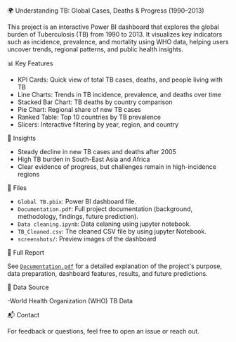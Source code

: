 🌍 Understanding TB: Global Cases, Deaths & Progress (1990–2013)

This project is an interactive Power BI dashboard that explores the global burden of Tuberculosis (TB) from 1990 to 2013. It visualizes key indicators such as incidence, prevalence, and mortality using WHO data, helping users uncover trends, regional patterns, and public health insights.

📊 Key Features

- KPI Cards: Quick view of total TB cases, deaths, and people living with TB
- Line Charts: Trends in TB incidence, prevalence, and deaths over time
- Stacked Bar Chart: TB deaths by country comparison
- Pie Chart: Regional share of new TB cases
- Ranked Table: Top 10 countries by TB prevalence
- Slicers: Interactive filtering by year, region, and country

🧠 Insights

- Steady decline in new TB cases and deaths after 2005
- High TB burden in South-East Asia and Africa
- Clear evidence of progress, but challenges remain in high-incidence regions

📁 Files

- `Global TB.pbix`: Power BI dashboard file.
- `Documentation.pdf`: Full project documentation (background, methodology, findings, future prediction).
- `Data cleaning.ipynb`: Data celaning using jupyter notebook.
- `TB_Cleaned.csv`: The cleaned CSV file by using jupyter Notebook.
- `screenshots/`: Preview images of the dashboard

📄 Full Report

See [`Documentation.pdf`](Documentation.pdf) for a detailed explanation of the project's purpose, data preparation, dashboard features, results, and future predictions.

📎 Data Source

-World Health Organization (WHO) TB Data

📬 Contact

For feedback or questions, feel free to open an issue or reach out.
